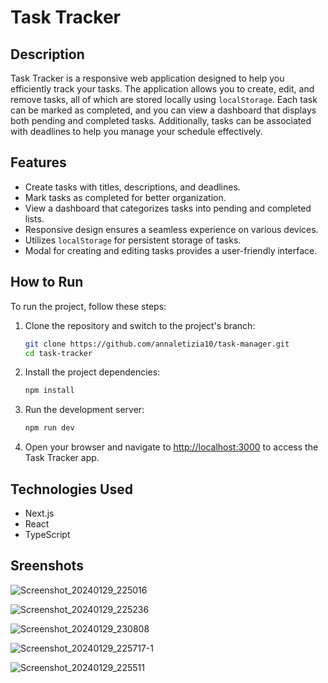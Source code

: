 # Task Tracker

## Description

Task Tracker is a responsive web application designed to help you efficiently track your tasks. The application allows you to create, edit, and remove tasks, all of which are stored locally using `localStorage`. Each task can be marked as completed, and you can view a dashboard that displays both pending and completed tasks. Additionally, tasks can be associated with deadlines to help you manage your schedule effectively.

## Features

- Create tasks with titles, descriptions, and deadlines.
- Mark tasks as completed for better organization.
- View a dashboard that categorizes tasks into pending and completed lists.
- Responsive design ensures a seamless experience on various devices.
- Utilizes `localStorage` for persistent storage of tasks.
- Modal for creating and editing tasks provides a user-friendly interface.

## How to Run

To run the project, follow these steps:

1. Clone the repository and switch to the project's branch:

    ```bash
    git clone https://github.com/annaletizia10/task-manager.git
    cd task-tracker
    ```

2. Install the project dependencies:

    ```bash
    npm install
    ```

3. Run the development server:

    ```bash
    npm run dev
    ```

4. Open your browser and navigate to [http://localhost:3000](http://localhost:3000) to access the Task Tracker app.

## Technologies Used

- Next.js
- React
- TypeScript

## Sreenshots

![Screenshot_20240129_225016](https://github.com/annaletizia10/task-manager/assets/72099737/643bab3e-90c7-481a-8ccd-584202dd6257)

![Screenshot_20240129_225236](https://github.com/annaletizia10/task-manager/assets/72099737/197609f5-0ec2-463f-b3a2-1fa1f53ac7d9)

![Screenshot_20240129_230808](https://github.com/annaletizia10/task-manager/assets/72099737/8acbad27-7017-4fc4-90c0-3d389fcf1b7f)

![Screenshot_20240129_225717-1](https://github.com/annaletizia10/task-manager/assets/72099737/d72d550a-0f76-4b35-9337-158033c25e8a)

![Screenshot_20240129_225511](https://github.com/annaletizia10/task-manager/assets/72099737/b917a65d-d036-47d9-812d-74bdc12b5008)


